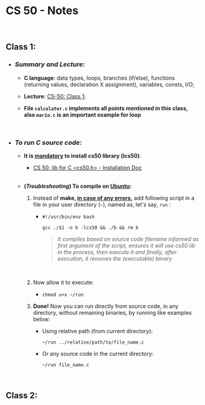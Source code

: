# CS 50 - Notes

<br>

## Class 1:
  - ### _Summary and Lecture_:
    - __C language__: data types, loops, branches (if/else), functions (returning values, declaration X assignment), variables, consts, I/O;

    - __Lecture__: [CS-50: Class 1](https://cs50.harvard.edu/x/2022/weeks/1/);

    - __File `calculator.c` implements all points mentioned in this class, also `mario.c` is an important example for loop__

  <br>
  
  * ### _To run C source code_:

    - <strong>It is <u>mandatory</u> to install cs50 library (lcs50)</strong>: 
      
      - [CS 50: lib for C <cs50.h> - Installation Doc](https://cs50.readthedocs.io/libraries/cs50/c/)
      
      <br>
    - <strong>(_Troubleshooting_) To compile on <u>Ubuntu</u>:</strong>

      1. Instead of __make, <u>in case of any errors</u>,__ add following script in a file in your user directory (`~`), named as, let's say, `run` :

          * 
            ```(bash)
            #!/usr/bin/env bash

            gcc ./$1 -o b -lcs50 && ./b && rm b
            ```

            > _It compiles based on source code filename informed as first argument of the script, ensures it will use cs50 lib in the process, then execute it and finally, after execution, it removes the (executable) binary_ 

      </br>

      2. Now allow it to execute:

          *
            ```
            chmod u+x ~/run
            ```

      3. **Done!** Now you can run directly from source code, in any directory, without remaining binaries, by running like examples below:
      
          * Using relative path (from current directory): 
          
            ```
            ~/run ../relative/path/to/file_name.c
            ```

          * Or any source code in the current directory:

            ```
            ~/run file_name.c
            ```
</br>

## Class 2:
